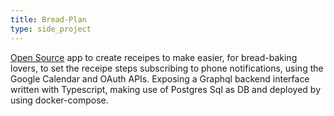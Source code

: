 ```yaml
---
title: Bread-Plan
type: side_project
---
```


[Open Source](https://github.com/GiovanniFerrara/bread-plan-backend) app to create receipes to make easier, for bread-baking lovers, to set the receipe steps subscribing to phone notifications, using the Google Calendar and OAuth APIs.
Exposing a Graphql backend interface written with Typescript, making use of Postgres Sql as DB and deployed by using docker-compose.